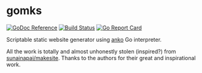 # gomks

[![GoDoc Reference](https://godoc.org/github.com/jrmsdev/gomks?status.svg)](http://godoc.org/github.com/jrmsdev/gomks)
[![Build Status](https://travis-ci.org/jrmsdev/gomks.svg?branch=master)](https://travis-ci.org/jrmsdev/gomks)
[![Go Report Card](https://goreportcard.com/badge/github.com/jrmsdev/gomks)](https://goreportcard.com/report/github.com/jrmsdev/gomks)

Scriptable static website generator using [anko](https://github.com/mattn/anko)
Go interpreter.

All the work is totally and almost unhonestly stolen (inspired?) from
[sunainapai/makesite](https://github.com/sunainapai/makesite/).
Thanks to the authors for their great and inspirational work.
